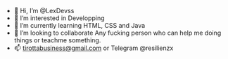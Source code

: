 - 👋 Hi, I’m @LexDevss
- 👀 I’m interested in Developping
- 🌱 I’m currently learning HTML, CSS and Java
- 💞️ I’m looking to collaborate Any fucking person who can help me doing things or teachme something.
- 📫 tirottabusiness@gmail.com or Telegram @resilienzx


<!---
LexDevss/LexDevss is a ✨ special ✨ repository because its `README.md` (this file) appears on your GitHub profile.
You can click the Preview link to take a look at your changes.
--->
